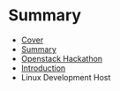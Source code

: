 # Summary

* [Cover](README.md)
* [Summary](SUMMARY.md)
* [Openstack Hackathon](documentation/OpenstackHackathon.md)
* [Introduction](documentation/Introduction.md)
* Linux Development Host

